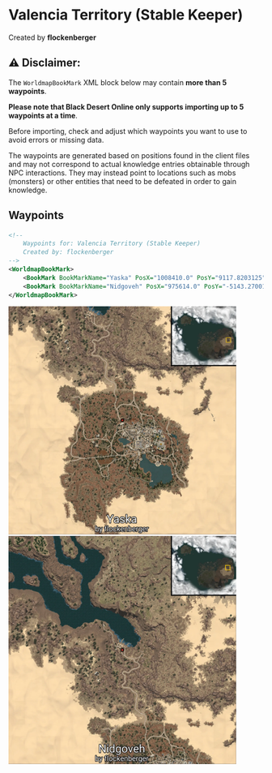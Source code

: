 # Valencia Territory (Stable Keeper)
Created by **flockenberger**

## ⚠️ Disclaimer:
The `WorldmapBookMark` XML block below may contain **more than 5 waypoints**.

**Please note that Black Desert Online only supports importing up to 5 waypoints at a time**.

Before importing, check and adjust which waypoints you want to use to avoid errors or missing data.

The waypoints are generated based on positions found in the client files and may not correspond to actual knowledge entries obtainable through NPC interactions.
They may instead point to locations such as mobs (monsters) or other entities that need to be defeated in order to gain knowledge.

## Waypoints
```xml
<!--
    Waypoints for: Valencia Territory (Stable Keeper)
    Created by: flockenberger
-->
<WorldmapBookMark>
    <BookMark BookMarkName="Yaska" PosX="1008410.0" PosY="9117.8203125" PosZ="225350.0" />
    <BookMark BookMarkName="Nidgoveh" PosX="975614.0" PosY="-5143.27001953125" PosZ="335889.0" />
</WorldmapBookMark>
```

<img src="./Valencia Territory (Stable Keeper)_Yaska_Preview.webp" width="450"/> <img src="./Valencia Territory (Stable Keeper)_Nidgoveh_Preview.webp" width="450"/> 